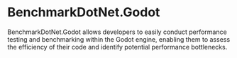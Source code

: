 # BenchmarkDotNet.Godot
BenchmarkDotNet.Godot allows developers to easily conduct performance testing and benchmarking within the Godot engine, enabling them to assess the efficiency of their code and identify potential performance bottlenecks.
